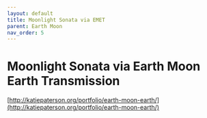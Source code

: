 ```yaml
---
layout: default
title: Moonlight Sonata via EMET
parent: Earth Moon
nav_order: 5
---
```

# Moonlight Sonata via Earth Moon Earth Transmission

[http://katiepaterson.org/portfolio/earth-moon-earth/](http://katiepaterson.org/portfolio/earth-moon-earth/)

